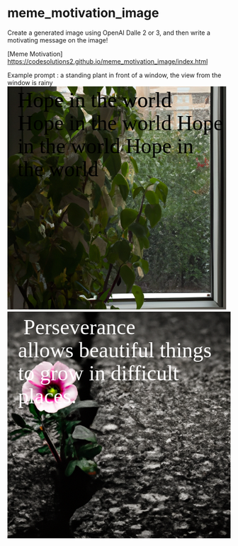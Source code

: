 # meme_motivation_image

Create a generated image using OpenAI Dalle 2 or 3, and then write a motivating message on the image!

[Meme Motivation] https://codesolutions2.github.io/meme_motivation_image/index.html

Example prompt : a standing plant in front of a window, the view from the window is rainy
![](https://github.com/CodeSolutions2/meme_motivation_image/blob/main/Screenshot%20from%202024-05-14%2018-24-04.png)
![](https://github.com/CodeSolutions2/meme_motivation_image/blob/main/perseverance.png)
